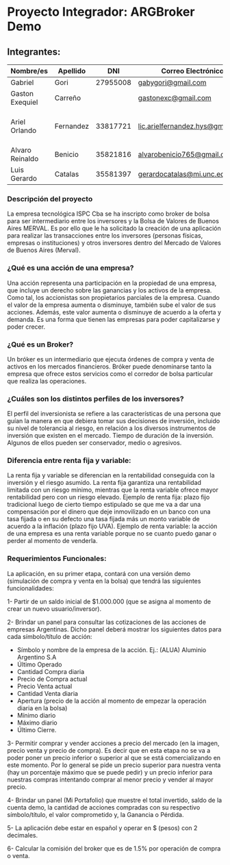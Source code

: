 # **Proyecto Integrador: ARGBroker Demo**

## **Integrantes:** 

|         Nombre/es     |        Apellido       |      DNI     |            Correo Electrónico           |                   Github                  |
|-----------------------|-----------------------|--------------|-----------------------------------------|-------------------------------------------|
|    Gabriel            |      Gori             |   27955008           |   gabygori@gmail.com                    |https://github.com/Gaby1980                                    |
|    Gaston Exequiel    |      Carreño          |              |   gastonexc@gmail.com                   |                                           |
|    Ariel Orlando      |      Fernandez        |   33817721   |   lic.arielfernandez.hys@gmail.com      |  [https://github.com/fernandez-ariel](https://github.com/fernandez-ariel) |
|    Alvaro Reinaldo    |      Benicio          |   35821816           |   alvarobenicio765@gmail.com                                      |   https://github.com/alvarobenicio                                        |
|    Luis Gerardo       |      Catalas          |   35581397   |   gerardocatalas@mi.unc.edu.ar          |  [https://github.com/geracatalas](https://github.com/geracatalas)|

### **Descripción del proyecto** 

La empresa tecnológica ISPC Cba se ha inscripto como broker de bolsa para ser intermediario entre los inversores y la Bolsa de Valores de Buenos Aires MERVAL.
Es por ello que le ha solicitado la creación de una aplicación para realizar las transacciones entre los inversores (personas físicas, empresas o instituciones) y otros inversores dentro del Mercado de Valores de Buenos Aires (Merval).

### **¿Qué es una acción de una empresa?**

Una acción representa una participación en la propiedad de una empresa, que incluye un
derecho sobre las ganancias y los activos de la empresa. Como tal, los accionistas son
propietarios parciales de la empresa. Cuando el valor de la empresa aumenta o disminuye,
también sube el valor de sus acciones. Además, este valor aumenta o disminuye de
acuerdo a la oferta y demanda. Es una forma que tienen las empresas para poder
capitalizarse y poder crecer.

### **¿Qué es un Broker?**

Un bróker es un intermediario que ejecuta órdenes de compra y venta de activos en los
mercados financieros. Bróker puede denominarse tanto la empresa que ofrece estos
servicios como el corredor de bolsa particular que realiza las operaciones.

### **¿Cuáles son los distintos perfiles de los inversores?**

El perfil del inversionista se refiere a las características de una persona que guían la manera
en que debiera tomar sus decisiones de inversión, incluido su nivel de tolerancia al riesgo,
en relación a los diversos instrumentos de inversión que existen en el mercado. Tiempo de
duración de la inversión. Algunos de ellos pueden ser conservador, medio o agresivos.

### **Diferencia entre renta fija y variable:**

La renta fija y variable se diferencian en la rentabilidad conseguida con la inversión y el
riesgo asumido. La renta fija garantiza una rentabilidad limitada con un riesgo mínimo,
mientras que la renta variable ofrece mayor rentabilidad pero con un riesgo elevado.
Ejemplo de renta fija: plazo fijo tradicional luego de cierto tiempo estipulado se que me va a
dar una compensación por el dinero que deje inmovilizado en un banco con una tasa fijada
o en su defecto una tasa fijada más un monto variable de acuerdo a la inflación (plazo fijo
UVA).
Ejemplo de renta variable: la acción de una empresa es una renta variable porque no se
cuanto puedo ganar o perder al momento de venderla.

### **Requerimientos Funcionales:**

La aplicación, en su primer etapa, contará con una versión demo (simulación de compra y
venta en la bolsa) que tendrá las siguientes funcionalidades:

1- Partir de un saldo inicial de $1.000.000 (que se asigna al momento de crear un nuevo
usuario/inversor).

2- Brindar un panel para consultar las cotizaciones de las acciones de empresas
Argentinas. Dicho panel deberá mostrar los siguientes datos para cada símbolo/título de
acción:
- Símbolo y nombre de la empresa de la acción. Ej.: (ALUA) Aluminio Argentino S.A
- Último Operado
- Cantidad Compra diaria
- Precio de Compra actual
- Precio Venta actual
- Cantidad Venta diaria
- Apertura (precio de la acción al momento de empezar la operación diaria en la bolsa)
- Mínimo diario
- Máximo diario
- Último Cierre.

3- Permitir comprar y vender acciones a precio del mercado (en la imagen, precio
venta y precio de compra). Es decir que en esta etapa no se va a poder poner un precio
inferior o superior al que se está comercializando en este momento. Por lo general se pide
un precio superior para nuestra venta (hay un porcentaje máximo que se puede pedir) y un
precio inferior para nuestras compras intentando comprar al menor precio y vender al mayor
precio.

4- Brindar un panel (Mi Portafolio) que muestre el total invertido, saldo de la cuenta demo, la
cantidad de acciones compradas con su respectivo símbolo/título, el valor comprometido y,
la Ganancia o Pérdida.

5- La aplicación debe estar en español y operar en $ (pesos) con 2 decimales.

6- Calcular la comisión del broker que es de 1.5% por operación de compra o venta.










